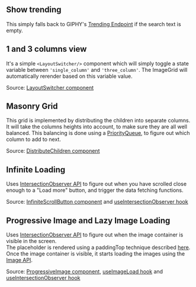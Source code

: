 ## Show trending

This simply falls back to GIPHY's [Trending Endpoint](https://developers.giphy.com/docs/api/endpoint#trending) if the search text is empty.

## 1 and 3 columns view

It's a simple `<LayoutSwitcher/>` component which will simply toggle a state variable between `'single_column'` and `'three_column'`. The ImageGrid will automatically rerender based on this variable value.

Source: [LayoutSwitcher component](src/pages/Home/LayoutSwitcher.tsx)

## Masonry Grid

This grid is implemented by distributing the children into separate columns. It will take the columns heights into account, to make sure they are all well balanced. This balancing is done using a [PriorityQueue](https://en.wikipedia.org/wiki/Priority_queue), to figure out which column to add to next.

Source: [DistributeChildren component](src/components/ImageGrid/DistributeChildren.tsx)

## Infinite Loading

Uses [IntersectionObserver API](https://developer.mozilla.org/en-US/docs/Web/API/Intersection_Observer_API) to figure out when you have scrolled close enough to a "Load more" button, and trigger the data fetching functions.

Source: [InfiniteScrollButton component](src/pages/Home/InfiniteScrollButton.tsx) and [useIntersectionObserver hook](src/hooks/useIntersectionObserver.ts)

## Progressive Image and Lazy Image Loading

Uses [IntersectionObserver API](https://developer.mozilla.org/en-US/docs/Web/API/Intersection_Observer_API) to figure out when the image container is visible in the screen.  
The placeholder is rendered using a paddingTop technique described [here](https://danieljones.design/css-aspect-ratio-calculator/).  
Once the image container is visible, it starts loading the images using the [Image API](https://developer.mozilla.org/en-US/docs/Web/API/HTMLImageElement/Image).

Source: [ProgressiveImage component](src/components/ImageGrid/ProgressiveImage.tsx), [useImageLoad hook](src/hooks/useImageLoad.ts) and [useIntersectionObserver hook](src/hooks/useIntersectionObserver.ts)
